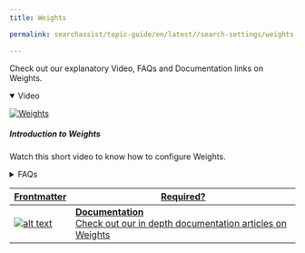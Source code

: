 ```yaml
---
title: Weights

permalink: searchassist/topic-guide/en/latest//search-settings/weights

---
```

<!--#### Topic Guide
###### Weights-->

   Check out our explanatory Video, FAQs and Documentation links on Weights.

     
<details class="introduction-video" open>
  <summary>Video
  </summary>
  
   [![Weights](images/VideoCoverImage.png)](https://player.vimeo.com/video/751567509?h=c0a2fddd2a&amp)

  ##### Introduction to Weights
  Watch this short video to know how to configure Weights.

</details>

<details>
  <summary>FAQs
  </summary>

  <a class="doc-link" target="_blank" href="https://docs.kore.ai/searchassist/manage-relevance/weights-2/">
 
  What are weights?

</a>

 <a class="doc-link" target="_blank" href="https://docs.kore.ai/searchassist/manage-relevance/weights-2/">
 
  How do I configure weights?

</a>
 

</details>


<a class="doc-link" target="_blank" href="https://docs.kore.ai/searchassist/manage-relevance/weights-2/">
 

| Frontmatter | Required? |
|-------------|-------------|
| ![alt text](images/SA_Documentation.svg "Title") | **Documentation**  <br /> Check out our in depth documentation articles on Weights  | 


</a>
